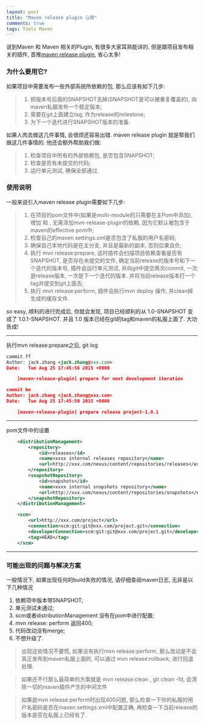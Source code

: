 ```yaml
---
layout: post
title: "Maven release plugin 心得"
comments: true
tags: Tools Maven
---
```


说到Maven 和 Maven 相关的Plugin, 有很多大家耳熟能详的. 但是跟项目发布相关的插件, 首推[maven release plugin](http://maven.apache.org/maven-release/maven-release-plugin/), 省心太多!

### 为什么要用它?

如果项目中需要发布一些外部系统所依赖的包, 那么应该有如下几步:

> 1. 把版本号后面的SNAPSHOT去掉(SNAPSHOT是可以被重复覆盖的),  向maven私服发布一个稳定版本;
> 2. 需要在git上面建立tag, 作为release的milestone;
> 3. 为下一个迭代进行SNAPSHOT版本的准备.

如果人肉去做这几件事情, 会很烦还容易出错. maven release plugin 就是帮我们做这几件事情的. 他还会额外帮助我们做:

> 1. 检查项目中所有的外部依赖包, 是否包含SNAPSHOT;
> 2. 检查是否有未提交的代码;
> 3. 运行单元测试, 确保全部通过.

### 使用说明

一般来说引入maven release plugin需要如下几步:

> 1. 在项目的pom文件中(如果是multi-module的只需要在主Pom中添加), 增加 <distributionManagement> 和 <scm>, 无需添加mvn-release-plugin的依赖, 因为它默认被包含于maven的effective pom中;
> 2. 检查自己的maven settings.xml是否包含了私服的用户名密码;
> 3. 确保自己本地代码是在主分支, 并且是最新的副本, 否则后果自负;
> 3. 执行 mvn release:prepare, 这时插件会扫描项目依赖查看是否有SNAPSHOT, 是否存在未提交的文件, 确定当前release的版本号和下一个迭代的版本号, 插件会运行单元测试, 并向git中提交两次commit, 一次是release版本, 一次是下一个迭代的版本. 并将当前release版本打一个tag并提交到git上面去;
> 4. 执行 mvn release:perform, 插件会执行mvn deploy 操作, 并clean掉生成的缓存文件.

so easy, 顺利的进行完成后, 你就会发现, 项目已经顺利的从 1.0-SNAPSHOT 变成了 1.0.1-SNAPSHOT. 并且 1.0 版本已经在git的tag和maven的私服上面了. 大功告成!

---------------------

执行mvn release:prepare之后, git log

```xml
commit ff
Author: jack.zhang <jack.zhang@xxx.com>
Date:   Tue Aug 25 17:45:56 2015 +0800

    [maven-release-plugin] prepare for next development iteration

commit be
Author: jack.zhang <jack.zhang@xxx.com>
Date:   Tue Aug 25 17:45:50 2015 +0800

    [maven-release-plugin] prepare release project-1.0.1

```

-------------------------

pom文件中的设置

```xml
	<distributionManagement>
        <repository>
            <id>releases</id>
            <name>xxxx internal releases repository</name>
            <url>http://xxx.com/nexus/content/repositories/releases</url>
        </repository>
        <snapshotRepository>
            <id>snapshots</id>
            <name>xxxx internal snapshots repository</name>
            <url>http://xxx.com/nexus/content/repositories/snapshots</url>
        </snapshotRepository>
    </distributionManagement>

    <scm>
        <url>http://xxx.com/project</url>
        <connection>scm:git:git@xxx.com/project.git</connection>
        <developerConnection>scm:git:git@xxx.com/project.git</developerConnection>
        <tag>HEAD</tag>
    </scm>
```
-------------------------

### 可能出现的问题与解决方案

一般情况下, 如果出现任何的build失败的情况, 请仔细查阅maven日志, 无非是以下几种情况

1. 依赖项中版本带SNAPSHOT;
2. 单元测试未通过;
3. scm或者distributionManagement  没有在pom中进行配置;
4. mvn release: perform 返回400;
5. 代码改动没有merge;
6. 不想升级了.

> 出现这些情况不要慌, 如果没有执行mvn release:perform, 那么改动是不会真正发布到maven私服上面的, 可以通过 mvn release:rollback, 进行回退处理.

> 如果还不行那么最简单的方案就是 mvn release:clean ,  git clean -fd, 会清除一切的maven插件产生的中间文件

> 如果是mvn release:perform时出现400问题, 那么检查一下你的私服的用户名密码是否在maven settings.xml中配置正确, 再检查一下当前release的版本是否在私服上已经有了. 

